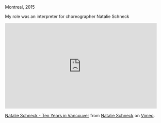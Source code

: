 Montreal, 2015

My role was an interpreter for choreographer Natalie Schneck

<iframe src="https://player.vimeo.com/video/141183166" width="500" height="281" frameborder="0" webkitallowfullscreen mozallowfullscreen allowfullscreen></iframe>
<p><a href="https://vimeo.com/141183166">Natalie Schneck - Ten Years in Vancouver</a> from <a href="https://vimeo.com/user7109485">Natalie Schneck</a> on <a href="https://vimeo.com">Vimeo</a>.</p>
